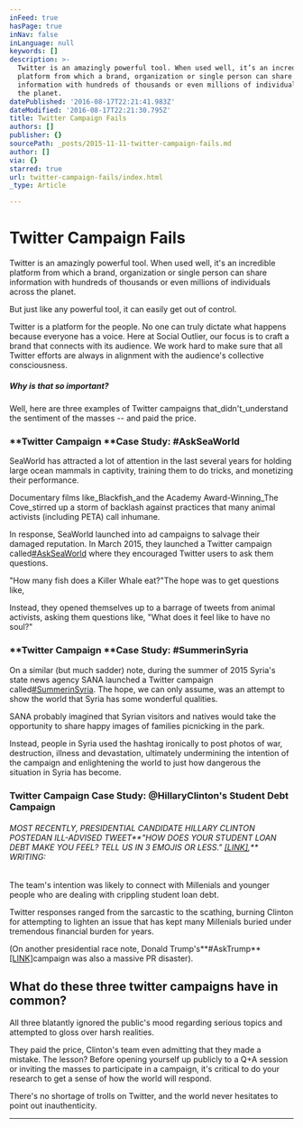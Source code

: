 ```yaml
---
inFeed: true
hasPage: true
inNav: false
inLanguage: null
keywords: []
description: >-
  Twitter is an amazingly powerful tool. When used well, it’s an incredible
  platform from which a brand, organization or single person can share
  information with hundreds of thousands or even millions of individuals across
  the planet.
datePublished: '2016-08-17T22:21:41.983Z'
dateModified: '2016-08-17T22:21:30.795Z'
title: Twitter Campaign Fails
authors: []
publisher: {}
sourcePath: _posts/2015-11-11-twitter-campaign-fails.md
author: []
via: {}
starred: true
url: twitter-campaign-fails/index.html
_type: Article

---
```

# Twitter Campaign Fails

Twitter is an amazingly powerful tool. When used well, it's an incredible platform from which a brand, organization or single person can share information with hundreds of thousands or even millions of individuals across the planet.

But just like any powerful tool, it can easily get out of control.

Twitter is a platform for the people. No one can truly dictate what happens because everyone has a voice. Here at Social Outlier, our focus is to craft a brand that connects with its audience. We work hard to make sure that all Twitter efforts are always in alignment with the audience's collective consciousness.

##### Why is that so important?

Well, here are three examples of Twitter campaigns that_didn't_understand the sentiment of the masses -- and paid the price.

### **Twitter Campaign ****Case Study: \#AskSeaWorld**

SeaWorld has attracted a lot of attention in the last several years for holding large ocean mammals in captivity, training them to do tricks, and monetizing their performance.

Documentary films like_Blackfish_and the Academy Award-Winning_The Cove_stirred up a storm of backlash against practices that many animal activists (including PETA) call inhumane.

In response, SeaWorld launched into ad campaigns to salvage their damaged reputation. In March 2015, they launched a Twitter campaign called[\#AskSeaWorld][0] where they encouraged Twitter users to ask them questions.

"How many fish does a Killer Whale eat?"The hope was to get questions like,

Instead, they opened themselves up to a barrage of tweets from animal activists, asking them questions like, "What does it feel like to have no soul?"

### **Twitter Campaign ****Case Study: \#SummerinSyria**

On a similar (but much sadder) note, during the summer of 2015 Syria's state news agency SANA launched a Twitter campaign called[\#SummerinSyria][1]. The hope, we can only assume, was an attempt to show the world that Syria has some wonderful qualities.

SANA probably imagined that Syrian visitors and natives would take the opportunity to share happy images of families picnicking in the park.

Instead, people in Syria used the hashtag ironically to post photos of war, destruction, illness and devastation, ultimately undermining the intention of the campaign and enlightening the world to just how dangerous the situation in Syria has become.

### **Twitter Campaign Case Study: @HillaryClinton's Student Debt Campaign**

###### MOST RECENTLY, PRESIDENTIAL CANDIDATE HILLARY CLINTON POSTEDAN ILL-ADVISED TWEET**"HOW DOES YOUR STUDENT LOAN DEBT MAKE YOU FEEL? TELL US IN 3 EMOJIS OR LESS." [\[LINK\]][2],** WRITING:

The team's intention was likely to connect with Millenials and younger people who are dealing with crippling student loan debt.

Twitter responses ranged from the sarcastic to the scathing, burning Clinton for attempting to lighten an issue that has kept many Millenials buried under tremendous financial burden for years.

(On another presidential race note, Donald Trump's**\#AskTrump**[\[LINK\]][3]campaign was also a massive PR disaster). 

## **What do these three twitter campaigns have in common?**

All three blatantly ignored the public's mood regarding serious topics and attempted to gloss over harsh realities.

They paid the price, Clinton's team even admitting that they made a mistake. The lesson? Before opening yourself up publicly to a Q+A session or inviting the masses to participate in a campaign, it's critical to do your research to get a sense of how the world will respond.

There's no shortage of trolls on Twitter, and the world never hesitates to point out inauthenticity.

---

[0]: http://money.cnn.com/2015/03/27/news/companies/ask-seaworld-twitter/
[1]: http://www.huffingtonpost.com/2015/06/25/summerinsyria-twitter-campaign-backfires_n_7660004.html
[2]: http://www.foxnews.com/politics/2015/08/13/hillary-clinton-student-debt-twitter-campaign-backfires/
[3]: http://www.huffingtonpost.com/entry/asktrump-trump-twitter_56005dd5e4b00310edf814ef